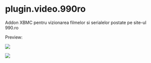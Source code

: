 plugin.video.990ro
==================

Addon XBMC pentru vizionarea filmelor si serialelor postate pe site-ul 990.ro

Preview:

![](http://i.imgur.com/dHscDt8.jpg)

![](http://i.imgur.com/ufMZ7Oz.jpg)
